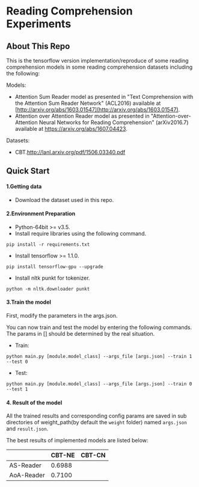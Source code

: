 # Reading Comprehension Experiments

## About This Repo

This is the tensorflow version implementation/reproduce of some reading comprehension models in some reading comprehension datasets including the following:

Models:

- Attention Sum Reader model as presented in "Text Comprehension with the Attention Sum Reader Network" (ACL2016) available at [http://arxiv.org/abs/1603.01547](http://arxiv.org/abs/1603.01547). 
- Attention over Attention Reader model as presented in "Attention-over-Attention Neural Networks for Reading Comprehension" (arXiv2016.7) available at https://arxiv.org/abs/1607.04423.

Datasets:

- CBT.http://lanl.arxiv.org/pdf/1506.03340.pdf

## Quick Start

#### 1.Getting data

- Download the dataset used in this repo.

#### 2.Environment Preparation

- Python-64bit >= v3.5.
- Install require libraries using the following command.

```shell
pip install -r requirements.txt
```

- Install tensorflow >= 1.1.0.

```shell
pip install tensorflow-gpu --upgrade
```

- Install nltk punkt for tokenizer.

```shell
python -m nltk.downloader punkt
```

#### 3.Train the model

First, modify the parameters in the args.json.

You can now train and test the model by entering the following commands. The params in [] should be determined by the real situation.

- Train:

```shell
python main.py [module.model_class] --args_file [args.json] --train 1 --test 0 
```

- Test:

```shell
python main.py [module.model_class] --args_file [args.json] --train 0 --test 1 
```

#### 4. Result of the model

All the trained results and corresponding config params are saved in sub directories of weight_path(by default the `weight` folder) named `args.json` and `result.json`.

The best results of implemented models are listed below:

|            | CBT-NE | CBT-CN |
| ---------- | ------ | ------ |
| AS-Reader  | 0.6988 |        |
| AoA-Reader | 0.7100 |        |